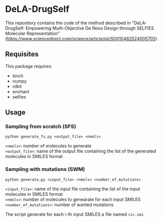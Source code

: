 # DeLA-DrugSelf
This repository contains the code of the method described in "DeLA-DrugSelf: Empowering Multi-Objective De Novo Design through SELFIES Molecular Representation" (https://www.sciencedirect.com/science/article/pii/S0010482524005705).

## Requisites

This package requires:
* torch
* numpy
* rdkit
* enchant
* selfies

## Usage

### Sampling from scratch (SFS)

`python generate_fs.py <output_file> <nmols>`

`<nmols>`: number of molecules to generate\
`<output_file>`: name of the output file containing the list of the generated molecules in SMILES format

### Sampling with mutations (SWM)

`python generate.py <input_file> <nmols> <number_of_mutations>`

`<input_file>`: name of the input file containing the list of the input molecules in SMILES format\
`<nmols>`: number of molecules to genearate for each input SMILES\
`<number_of_mutations>`: number of wanted mutations

The script generate for each i-th input SMILES a file named `<i>.smi`

